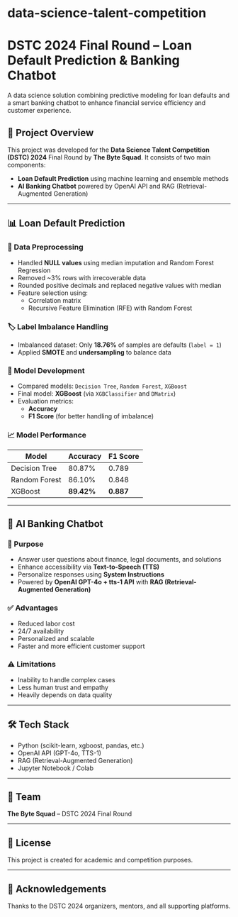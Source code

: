 # data-science-talent-competition

# DSTC 2024 Final Round – Loan Default Prediction & Banking Chatbot

A data science solution combining predictive modeling for loan defaults and a smart banking chatbot to enhance financial service efficiency and customer experience.

## 🚀 Project Overview

This project was developed for the **Data Science Talent Competition (DSTC) 2024** Final Round by **The Byte Squad**. It consists of two main components:

- **Loan Default Prediction** using machine learning and ensemble methods
- **AI Banking Chatbot** powered by OpenAI API and RAG (Retrieval-Augmented Generation)

---

## 📊 Loan Default Prediction

### 🔧 Data Preprocessing

- Handled **NULL values** using median imputation and Random Forest Regression
- Removed ~3% rows with irrecoverable data
- Rounded positive decimals and replaced negative values with median
- Feature selection using:
  - Correlation matrix
  - Recursive Feature Elimination (RFE) with Random Forest

### 🏷️ Label Imbalance Handling

- Imbalanced dataset: Only **18.76%** of samples are defaults (`label = 1`)
- Applied **SMOTE** and **undersampling** to balance data

### 🧠 Model Development

- Compared models: `Decision Tree`, `Random Forest`, `XGBoost`
- Final model: **XGBoost** (via `XGBClassifier` and `DMatrix`)
- Evaluation metrics:
  - **Accuracy**
  - **F1 Score** (for better handling of imbalance)

### 📈 Model Performance

| Model          | Accuracy | F1 Score |
|----------------|----------|----------|
| Decision Tree  | 80.87%   | 0.789    |
| Random Forest  | 86.10%   | 0.848    |
| XGBoost        | **89.42%**   | **0.887**    |

---

## 💬 AI Banking Chatbot

### 🎯 Purpose

- Answer user questions about finance, legal documents, and solutions
- Enhance accessibility via **Text-to-Speech (TTS)**
- Personalize responses using **System Instructions**
- Powered by **OpenAI GPT-4o + tts-1 API** with **RAG (Retrieval-Augmented Generation)**

### ✅ Advantages

- Reduced labor cost
- 24/7 availability
- Personalized and scalable
- Faster and more efficient customer support

### ⚠️ Limitations

- Inability to handle complex cases
- Less human trust and empathy
- Heavily depends on data quality

---

## 🛠️ Tech Stack

- Python (scikit-learn, xgboost, pandas, etc.)
- OpenAI API (GPT-4o, TTS-1)
- RAG (Retrieval-Augmented Generation)
- Jupyter Notebook / Colab

---

## 👥 Team

**The Byte Squad** – DSTC 2024 Final Round

---

## 📄 License

This project is created for academic and competition purposes.

---

## 🙏 Acknowledgements

Thanks to the DSTC 2024 organizers, mentors, and all supporting platforms.


